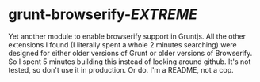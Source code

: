 grunt-browserify-*EXTREME*
========================

Yet another module to enable browserify support in Gruntjs. All the other extensions I found (I literally spent a whole 2 minutes searching) were designed for either older versions of Grunt or older versions of Browserify. So I spent 5 minutes building this instead of looking around github. It's not tested, so don't use it in production. Or do. I'm a README, not a cop.